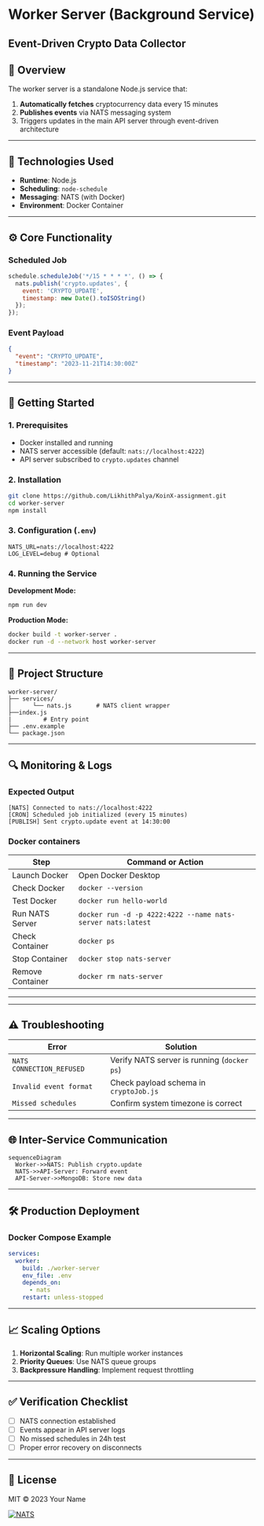 # Worker Server (Background Service)  
## **Event-Driven Crypto Data Collector**  
## 📌 Overview  
The worker server is a standalone Node.js service that:  
1. **Automatically fetches** cryptocurrency data every 15 minutes  
2. **Publishes events** via NATS messaging system  
3. Triggers updates in the main API server through event-driven architecture  

---

## 🔧 Technologies Used  
- **Runtime**: Node.js  
- **Scheduling**: `node-schedule`  
- **Messaging**: NATS (with Docker)  
- **Environment**: Docker Container  

---

## ⚙️ Core Functionality  

### Scheduled Job  
```javascript
schedule.scheduleJob('*/15 * * * *', () => {
  nats.publish('crypto.updates', {
    event: 'CRYPTO_UPDATE',
    timestamp: new Date().toISOString() 
  });
});
```

### Event Payload  
```json
{
  "event": "CRYPTO_UPDATE",
  "timestamp": "2023-11-21T14:30:00Z"
}
```

---

## 🚀 Getting Started  

### 1. Prerequisites  
- Docker installed and running  
- NATS server accessible (default: `nats://localhost:4222`)  
- API server subscribed to `crypto.updates` channel  

### 2. Installation  
```bash
git clone https://github.com/LikhithPalya/KoinX-assignment.git
cd worker-server
npm install
```

### 3. Configuration (`.env`)  
```env
NATS_URL=nats://localhost:4222
LOG_LEVEL=debug # Optional
```

### 4. Running the Service  
**Development Mode:**  
```bash
npm run dev
```

**Production Mode:**  
```bash
docker build -t worker-server .
docker run -d --network host worker-server
```

---

## 📂 Project Structure  
```
worker-server/
├── services/
│      └── nats.js       # NATS client wrapper     
├──index.js 
|         # Entry point  
├── .env.example  
└── package.json
```

---

## 🔍 Monitoring & Logs  

### Expected Output  
```
[NATS] Connected to nats://localhost:4222
[CRON] Scheduled job initialized (every 15 minutes)
[PUBLISH] Sent crypto.update event at 14:30:00
```

### Docker containers
| Step             | Command or Action                                           |
| ---------------- | ----------------------------------------------------------- |
| Launch Docker    | Open Docker Desktop                                         |
| Check Docker     | `docker --version`                                          |
| Test Docker      | `docker run hello-world`                                    |
| Run NATS Server  | `docker run -d -p 4222:4222 --name nats-server nats:latest` |
| Check Container  | `docker ps`                                                 |
| Stop Container   | `docker stop nats-server`                                   |
| Remove Container | `docker rm nats-server`                                     |

---

---

## ⚠️ Troubleshooting  

| Error | Solution |
|-------|----------|
| `NATS CONNECTION_REFUSED` | Verify NATS server is running (`docker ps`) |
| `Invalid event format` | Check payload schema in `cryptoJob.js` |
| `Missed schedules` | Confirm system timezone is correct |

---

## 🌐 Inter-Service Communication  

```mermaid
sequenceDiagram
  Worker->>NATS: Publish crypto.update
  NATS->>API-Server: Forward event
  API-Server->>MongoDB: Store new data
```

---

## 🛠️ Production Deployment  

### Docker Compose Example  
```yaml
services:
  worker:
    build: ./worker-server
    env_file: .env
    depends_on:
      - nats
    restart: unless-stopped
```

---

## 📈 Scaling Options  
1. **Horizontal Scaling**: Run multiple worker instances  
2. **Priority Queues**: Use NATS queue groups  
3. **Backpressure Handling**: Implement request throttling  

---

## ✅ Verification Checklist  
- [ ] NATS connection established  
- [ ] Events appear in API server logs  
- [ ] No missed schedules in 24h test  
- [ ] Proper error recovery on disconnects  

---

## 📜 License  
MIT © 2023 Your Name  

[![NATS](https://img.shields.io/badge/Powered%20By-NATS-27ae60?style=flat-square)](https://nats.io)

